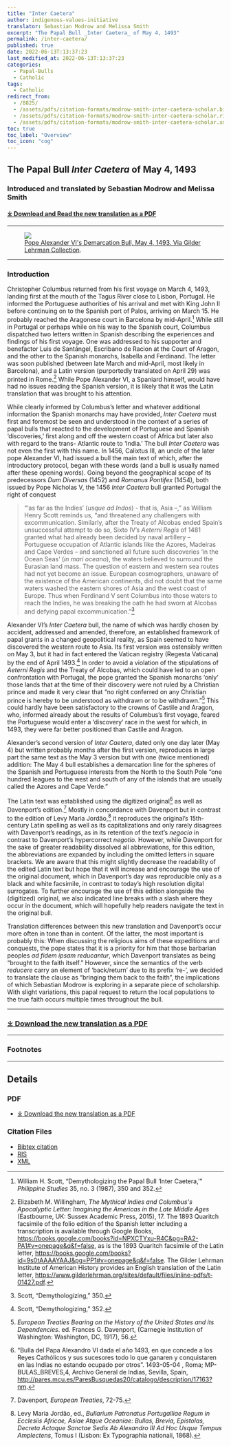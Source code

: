 ```yaml
---
title: "Inter Caetera"
author: indigenous-values-initiative
translator: Sebastian Modrow and Melissa Smith
excerpt: "The Papal Bull _Inter Caetera_ of May 4, 1493"
permalink: /inter-caetera/
published: true
date: 2022-06-13T:13:37:23
last_modified_at: 2022-06-13T:13:37:23
categories:
  - Papal-Bulls
  - Catholic
tags:
  - Catholic
redirect_from:
  - /8825/
  - /assets/pdfs/citation-formats/modrow-smith-inter-caetera-scholar.bib
  - /assets/pdfs/citation-formats/modrow-smith-inter-caetera-scholar.ris
  - /assets/pdfs/citation-formats/modrow-smith-inter-caetera-scholar.xml
toc: true
toc_label: "Overview"
toc_icon: "cog"
---
```

## The Papal Bull _Inter Caetera_ of May 4, 1493

### Introduced and translated by Sebastian Modrow and Melissa Smith

#### [⤓ Download and Read the new translation as a PDF ](/assets/pdfs/Inter_Caetera_Modrow&Smith.pdf)

* * * 

<figure>
	<a href="https://www.gilderlehrman.org/history-resources/spotlight-primary-source/doctrine-discovery-1493"><img src="/assets/images/GLC04093_0.jpg"></a>
	<figcaption><a href="https://www.gilderlehrman.org/history-resources/spotlight-primary-source/doctrine-discovery-1493" title="Pope Alexander VI's Demarcation Bull, May 4, 1493. Via Gilder Lehrman Collection">Pope Alexander VI's Demarcation Bull, May 4, 1493. Via Gilder Lehrman Collection</a>.</figcaption>
</figure>

* * * 

### Introduction

Christopher Columbus returned from his first voyage on March 4, 1493, landing first at the mouth of the Tagus River close to Lisbon, Portugal. He informed the Portuguese authorities of his arrival and met with King John II before continuing on to the Spanish port of Palos, arriving on March 15. He probably reached the Aragonese court in Barcelona by mid-April.[^1] While still in Portugal or perhaps while on his way to the Spanish court, Columbus dispatched two letters written in Spanish describing the experiences and findings of his first voyage. One was addressed to his supporter and benefactor Luis de Santángel, Escribano de Racion at the Court of Aragon, and the other to the Spanish monarchs, Isabella and Ferdinand. The letter was soon published (between late March and mid-April, most likely in Barcelona), and a Latin version (purportedly translated on April 29) was printed in Rome.[^2] While Pope Alexander VI, a Spaniard himself, would have had no issues reading the Spanish version, it is likely that it was the Latin translation that was brought to his attention.

While clearly informed by Columbus’s letter and whatever additional information the Spanish monarchs may have provided, _Inter Caetera_ must first and foremost be seen and understood in the context of a series of papal bulls that reacted to the development of Portuguese and Spanish ‘discoveries,’ first along and off the western coast of Africa but later also with regard to the trans- Atlantic route to ‘India.’ The bull _Inter Caetera_ was not even the first with this name. In 1456, Calixtus III, an uncle of the later pope Alexander VI, had issued a bull the main text of which, after the introductory protocol, began with these words (and a bull is usually named after these opening words). Going beyond the geographical scope of its predecessors _Dum Diversas_ (1452) and _Romanus Pontifex_ (1454), both issued by Pope Nicholas V, the 1456 _Inter Caetera_ bull granted Portugal the right of conquest

  > “‘as far as the Indies’ (_usque ad Indos_) - that is, Asia –,” as William Henry Scott reminds us, “and threatened any challengers with excommunication. Similarly, after the Treaty of Alcobas ended Spain’s unsuccessful attempt to do so, Sixto IV’s _Aeterni Regis_ of 1481 granted what had already been decided by naval artillery – Portuguese occupation of Atlantic islands like the Azores, Madeiras and Cape Verdes – and sanctioned all future such discoveries ‘in the Ocean Seas’ (_in mari oceano_), the waters believed to surround the Eurasian land mass. The question of eastern and western sea routes had not yet become an issue. European cosmographers, unaware of the existence of the American continents, did not doubt that the same waters washed the eastern shores of Asia and the west coast of Europe. Thus when Ferdinand V sent Columbus into those waters to reach the Indies, he was breaking the oath he had sworn at Alcobas and defying papal excommunication.”[^3]

Alexander VI’s _Inter Caetera_ bull, the name of which was hardly chosen by accident, addressed and amended, therefore, an established framework of papal grants in a changed geopolitical reality, as Spain seemed to have discovered the western route to Asia. Its first version was ostensibly written on May 3, but it had in fact entered the Vatican registry (Regesta Vaticana) by the end of April 1493.[^4] In order to avoid a violation of the stipulations of _Aeterni Regis_ and the Treaty of Alcobas, which could have led to an open confrontation with Portugal, the pope granted the Spanish monarchs ‘only’ those lands that at the time of their discovery were not ruled by a Christian prince and made it very clear that “no right conferred on any Christian prince is hereby to be understood as withdrawn or to be withdrawn.”[^5] This could hardly have been satisfactory to the crowns of Castile and Aragon, who, informed already about the results of Columbus’s first voyage, feared the Portuguese would enter a ‘discovery’ race in the west for which, in 1493, they were far better positioned than Castile and Aragon.

Alexander’s second version of _Inter Caetera_, dated only one day later (May 4) but written probably months after the first version, reproduces in large part the same text as the May 3 version but with one (twice mentioned) addition: The May 4 bull establishes a demarcation line for the spheres of the Spanish and Portuguese interests from the North to the South Pole “one hundred leagues to the west and south of any of the islands that are usually called the Azores and Cape Verde.”

The Latin text was established using the digitized original[^6] as well as Davenport’s edition.[^7] Mostly in concordance with Davenport but in contrast to the edition of Levy Maria Jordão,[^8] it reproduces the original’s 15th-century Latin spelling as well as its capitalizations and only rarely disagrees with Davenport’s readings, as in its retention of the text’s _negocio_ in contrast to Davenport’s hypercorrect _negotio_. However, while Davenport for the sake of greater readability dissolved all abbreviations, for this edition, the abbreviations are expanded by including the omitted letters in square brackets. We are aware that this might slightly decrease the readability of the edited Latin text but hope that it will increase and encourage the use of the original document, which in Davenport’s day was reproducible only as a black and white facsimile, in contrast to today’s high resolution digital surrogates. To further encourage the use of this edition alongside the (digitized) original, we also indicated line breaks with a slash where they occur in the document, which will hopefully help readers navigate the text in the original bull.

Translation differences between this new translation and Davenport’s occur more often in tone than in content. Of the latter, the most important is probably this: When discussing the religious aims of these expeditions and conquests, the pope states that it is a priority for him that those barbarian peoples _ad fidem ipsam reducantur_, which Davenport translates as being “brought to the faith itself.” However, since the semantics of the verb _reducere_ carry an element of ‘back/return’ due to its prefix ‘re-’, we decided to translate the clause as “bringing them back to the faith”, the implications of which Sebastian Modrow is exploring in a separate piece of scholarship. With slight variations, this papal request to return the local populations to the true faith occurs multiple times throughout the bull.
* * * 


### [⤓ Download the new translation as a PDF ](/assets/pdfs/Inter_Caetera_Modrow&Smith.pdf)

* * * 

### Footnotes

[^1]: William H. Scott, “Demythologizing the Papal Bull ‘Inter Caetera,’” _Philippine Studies_ 35, no. 3 (1987), 350 and 352.
[^2]: Elizabeth M. Willingham, _The Mythical Indies and Columbus's Apocalyptic Letter: Imagining the Americas in the Late Middle Ages_ (Eastbourne, UK: Sussex Academic Press, 2015), 17. The 1893 Quaritch facsimile of the folio edition of the Spanish letter including a transcription is available through Google Books, <https://books.google.com/books?id=NPXCTYxu-R4C&pg=RA2-PA1#v=onepage&q&f=false>, as is the 1893 Quaritch facsimile of the Latin letter, <https://books.google.com/books?id=9s0tAAAAYAAJ&pg=PP1#v=onepage&q&f=false>. The Gilder Lehrman Institute of American History provides an English translation of the Latin letter, <https://www.gilderlehrman.org/sites/default/files/inline-pdfs/t-01427.pdf>.
[^3]: Scott, “Demythologizing,” 350.
[^4]: Scott, “Demythologizing,” 352.
[^5]: _European Treaties Bearing on the History of the United States and its Dependencies_. ed. Frances G. Davenport, (Carnegie Institution of Washington: Washington, DC, 1917), 56.
[^6]: “Bulla del Papa Alexandro VI dada el año 1493, en que concede a los Reyes Cathólicos y sus sucesores todo lo que ganaren y conquistaren en las Indias no estando ocupado por otros”. 1493-05-04 , Roma; MP-BULAS\_BREVES,4, Archivo General de Indias, Sevilla, Spain, <http://pares.mcu.es/ParesBusquedas20/catalogo/description/17163?nm>.
[^7]: Davenport, _European Treaties_, 72-75.
[^8]: Levy Maria Jordão, ed., _Bullarium Patronatus Portugalliae Regum in Ecclesiis Africae, Asiae Atque Oceaniae: Bullas, Brevia, Epistolas, Decreta Actaque Sanctae Sedis Ab Alexandro III Ad Hoc Usque Tempus Amplectens_, Tomus I (Lisbon: Ex Typographia nationali, 1868).

* * * 

## Details
### PDF
- [⤓ Download the new translation as a PDF ](/assets/pdfs/Inter_Caetera_Modrow&Smith.pdf)

### Citation Files
* [Bibtex citation](/assets/pdfs/citation-formats/modrow-smith-inter-caetera-scholar.bib)
* [RIS](/assets/pdfs/citation-formats/modrow-smith-inter-caetera-scholar.ris)
* [XML](/assets/pdfs/citation-formats/modrow-smith-inter-caetera-scholar.xml)